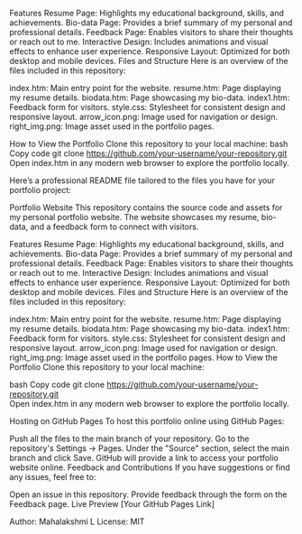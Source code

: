 Features
Resume Page: Highlights my educational background, skills, and achievements.
Bio-data Page: Provides a brief summary of my personal and professional details.
Feedback Page: Enables visitors to share their thoughts or reach out to me.
Interactive Design: Includes animations and visual effects to enhance user experience.
Responsive Layout: Optimized for both desktop and mobile devices.
Files and Structure
Here is an overview of the files included in this repository:

index.htm: Main entry point for the website.
resume.htm: Page displaying my resume details.
biodata.htm: Page showcasing my bio-data.
index1.htm: Feedback form for visitors.
style.css: Stylesheet for consistent design and responsive layout.
arrow_icon.png: Image used for navigation or design.
right_img.png: Image asset used in the portfolio pages.

How to View the Portfolio
Clone this repository to your local machine:
bash
Copy code
git clone https://github.com/your-username/your-repository.git  
Open index.htm in any modern web browser to explore the portfolio locally.


Here’s a professional README file tailored to the files you have for your portfolio project:

Portfolio Website
This repository contains the source code and assets for my personal portfolio website. The website showcases my resume, bio-data, and a feedback form to connect with visitors.

Features
Resume Page: Highlights my educational background, skills, and achievements.
Bio-data Page: Provides a brief summary of my personal and professional details.
Feedback Page: Enables visitors to share their thoughts or reach out to me.
Interactive Design: Includes animations and visual effects to enhance user experience.
Responsive Layout: Optimized for both desktop and mobile devices.
Files and Structure
Here is an overview of the files included in this repository:

index.htm: Main entry point for the website.
resume.htm: Page displaying my resume details.
biodata.htm: Page showcasing my bio-data.
index1.htm: Feedback form for visitors.
style.css: Stylesheet for consistent design and responsive layout.
arrow_icon.png: Image used for navigation or design.
right_img.png: Image asset used in the portfolio pages.
How to View the Portfolio
Clone this repository to your local machine:

bash
Copy code
git clone https://github.com/your-username/your-repository.git  
Open index.htm in any modern web browser to explore the portfolio locally.

Hosting on GitHub Pages
To host this portfolio online using GitHub Pages:

Push all the files to the main branch of your repository.
Go to the repository's Settings → Pages.
Under the "Source" section, select the main branch and click Save.
GitHub will provide a link to access your portfolio website online.
Feedback and Contributions
If you have suggestions or find any issues, feel free to:

Open an issue in this repository.
Provide feedback through the form on the Feedback page.
Live Preview
[Your GitHub Pages Link]

Author: Mahalakshmi L
License: MIT




